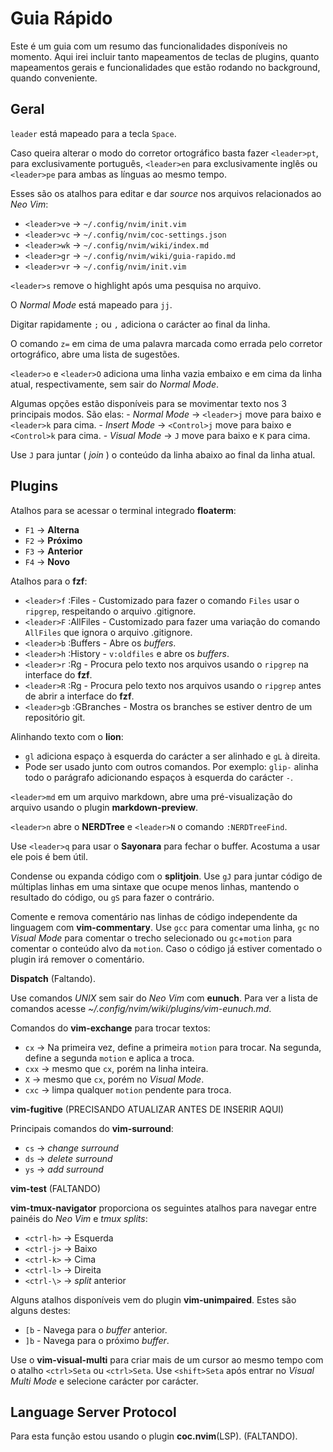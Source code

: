 # Guia Rápido

Este é um guia com um resumo das funcionalidades disponíveis no momento. Aqui
irei incluir tanto mapeamentos de teclas de plugins, quanto mapeamentos gerais
e funcionalidades que estão rodando no background, quando conveniente.

## Geral

`leader` está mapeado para a tecla `Space`.

Caso queira alterar o modo do corretor ortográfico basta fazer `<leader>pt`, para 
exclusivamente português, `<leader>en` para exclusivamente inglês ou `<leader>pe`
para ambas as línguas ao mesmo tempo.

Esses são os atalhos para editar e dar *source* nos arquivos relacionados ao
*Neo Vim*:
- `<leader>ve` -> `~/.config/nvim/init.vim`
- `<leader>vc` -> `~/.config/nvim/coc-settings.json`
- `<leader>wk` -> `~/.config/nvim/wiki/index.md`
- `<leader>gr` -> `~/.config/nvim/wiki/guia-rapido.md`
- `<leader>vr` -> `~/.config/nvim/init.vim`

`<leader>s` remove o highlight após uma pesquisa no arquivo.

O *Normal Mode* está mapeado para `jj`.

Digitar rapidamente `;` ou `,` adiciona o carácter ao final da linha.

O comando `z=` em cima de uma palavra marcada como errada pelo corretor ortográfico,
abre uma lista de sugestões.

`<leader>o` e `<leader>O` adiciona uma linha vazia embaixo e em cima da linha
atual, respectivamente, sem sair do *Normal Mode*.

Algumas opções estão disponíveis para se movimentar texto nos 3 principais
modos. São elas:
    - *Normal Mode* -> `<leader>j` move para baixo e `<leader>k` para cima.
    - *Insert Mode* -> `<Control>j` move para baixo e `<Control>k` para cima.
    - *Visual Mode* -> `J` move para baixo e `K` para cima.

Use `J` para juntar ( *join* ) o conteúdo da linha abaixo ao final da linha atual.

## Plugins

Atalhos para se acessar o terminal integrado **floaterm**:
- `F1` -> **Alterna**
- `F2` -> **Próximo**
- `F3` -> **Anterior**
- `F4` -> **Novo**

Atalhos para o **fzf**:
- `<leader>f`  :Files     - Customizado para fazer o comando `Files` usar o `ripgrep`, respeitando o arquivo .gitignore.
- `<leader>F`  :AllFiles  - Customizado para fazer uma variação do comando `AllFiles` que ignora o arquivo .gitignore.
- `<leader>b`  :Buffers   - Abre os *buffers*.
- `<leader>h`  :History   - `v:oldfiles` e abre os *buffers*.
- `<leader>r`  :Rg<cr>    - Procura pelo texto nos arquivos usando o `ripgrep` na interface do **fzf**.
- `<leader>R`  :Rg<space> - Procura pelo texto nos arquivos usando o `ripgrep` antes de abrir a interface do **fzf**.
- `<leader>gb` :GBranches - Mostra os branches se estiver dentro de um repositório git.

Alinhando texto com o **lion**:
- `gl` adiciona espaço à esquerda do carácter a ser alinhado e `gL` à direita.
- Pode ser usado junto com outros comandos. Por exemplo: `glip-` alinha todo
o parágrafo adicionando espaços à esquerda do carácter `-`.

`<leader>md` em um arquivo markdown, abre uma pré-visualização do arquivo usando
o plugin **markdown-preview**.

`<leader>n` abre o **NERDTree** e `<leader>N` o comando `:NERDTreeFind`.

Use `<leader>q` para usar o **Sayonara** para fechar o buffer. Acostuma a usar
ele pois é bem útil.

Condense ou expanda código com o **splitjoin**. Use `gJ` para juntar código de
múltiplas linhas em uma sintaxe que ocupe menos linhas, mantendo o resultado do
código, ou `gS` para fazer o contrário.

Comente e remova comentário nas linhas de código independente da linguagem com
**vim-commentary**. Use `gcc` para comentar uma linha, `gc` no *Visual Mode* para
comentar o trecho selecionado ou `gc`+`motion` para comentar o conteúdo alvo da
`motion`. Caso o código já estiver comentado o plugin irá remover o comentário.

**Dispatch** (Faltando).

Use comandos *UNIX* sem sair do *Neo Vim* com **eunuch**. Para ver a lista de
comandos acesse *~/.config/nvim/wiki/plugins/vim-eunuch.md*.

Comandos do **vim-exchange** para trocar textos:
- `cx`  -> Na primeira vez, define a primeira `motion` para trocar. Na segunda,
define a segunda `motion` e aplica a troca.
- `cxx` -> mesmo que `cx`, porém na linha inteira.
- `X`   -> mesmo que `cx`, porém no *Visual Mode*.
- `cxc` -> limpa qualquer `motion` pendente para troca.

**vim-fugitive** (PRECISANDO ATUALIZAR ANTES DE INSERIR AQUI)

Principais comandos do **vim-surround**:
- `cs` -> *change surround*
- `ds` -> *delete surround*
- `ys` -> *add surround*

**vim-test** (FALTANDO)

**vim-tmux-navigator** proporciona os seguintes atalhos para navegar entre
painéis do *Neo Vim* e *tmux splits*:
- `<ctrl-h>` -> Esquerda
- `<ctrl-j>` -> Baixo
- `<ctrl-k>` -> Cima
- `<ctrl-l>` -> Direita
- `<ctrl-\>` -> *split* anterior

Alguns atalhos disponíveis vem do plugin **vim-unimpaired**. Estes são alguns
destes:
- `[b` - Navega para o *buffer* anterior.
- `]b` - Navega para o próximo *buffer*.

Use o **vim-visual-multi** para criar mais de um cursor ao mesmo tempo com o
atalho `<ctrl>Seta` ou `<ctrl>Seta`. Use `<shift>Seta` após entrar no *Visual Multi Mode*
e selecione carácter por carácter.

## Language Server Protocol

Para esta função estou usando o plugin **coc.nvim**(LSP). (FALTANDO).
